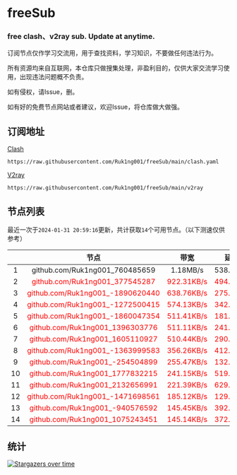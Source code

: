 # freeSub
### free clash、v2ray sub. Update at anytime.

订阅节点仅作学习交流用，用于查找资料，学习知识，不要做任何违法行为。

所有资源均来自互联网，本仓库只做搜集处理，非盈利目的，仅供大家交流学习使用，出现违法问题概不负责。

如有侵权，请Issue，删。

如有好的免费节点网站或者建议，欢迎Issue，将仓库做大做强。

## 订阅地址
[Clash](https://raw.githubusercontent.com/Ruk1ng001/freeSub/main/clash.yaml)
```
https://raw.githubusercontent.com/Ruk1ng001/freeSub/main/clash.yaml
```
[V2ray](https://raw.githubusercontent.com/Ruk1ng001/freeSub/main/v2ray)
```
https://raw.githubusercontent.com/Ruk1ng001/freeSub/main/v2ray
```

## 节点列表

最近一次于`2024-01-31 20:59:16`更新，共计获取`14`个可用节点。（以下测速仅供参考）

|  | 节点 | 带宽 | 延迟 |
|:-:|:--:|:--:|:--:|
 | 1 | github.com/Ruk1ng001_760485659 | 1.18MB/s | 538.00ms |
 | 2 | <font color=red>github.com/Ruk1ng001_377545287</font> | <font color=red>922.31KB/s</font> | <font color=red>494.00ms</font> |
 | 3 | <font color=red>github.com/Ruk1ng001_-1890620440</font> | <font color=red>638.76KB/s</font> | <font color=red>275.00ms</font> |
 | 4 | <font color=red>github.com/Ruk1ng001_-1272500415</font> | <font color=red>574.13KB/s</font> | <font color=red>342.00ms</font> |
 | 5 | <font color=red>github.com/Ruk1ng001_-1860047354</font> | <font color=red>511.41KB/s</font> | <font color=red>181.00ms</font> |
 | 6 | <font color=red>github.com/Ruk1ng001_1396303776</font> | <font color=red>511.11KB/s</font> | <font color=red>241.00ms</font> |
 | 7 | <font color=red>github.com/Ruk1ng001_1605110927</font> | <font color=red>510.44KB/s</font> | <font color=red>290.00ms</font> |
 | 8 | <font color=red>github.com/Ruk1ng001_-1363999583</font> | <font color=red>356.26KB/s</font> | <font color=red>412.00ms</font> |
 | 9 | <font color=red>github.com/Ruk1ng001_-254504899</font> | <font color=red>255.47KB/s</font> | <font color=red>132.00ms</font> |
 | 10 | <font color=red>github.com/Ruk1ng001_1777832215</font> | <font color=red>241.15KB/s</font> | <font color=red>519.00ms</font> |
 | 11 | <font color=red>github.com/Ruk1ng001_2132656991</font> | <font color=red>221.39KB/s</font> | <font color=red>629.00ms</font> |
 | 12 | <font color=red>github.com/Ruk1ng001_-1471698561</font> | <font color=red>185.12KB/s</font> | <font color=red>129.00ms</font> |
 | 13 | <font color=red>github.com/Ruk1ng001_-940576592</font> | <font color=red>145.45KB/s</font> | <font color=red>392.00ms</font> |
 | 14 | <font color=red>github.com/Ruk1ng001_1075243451</font> | <font color=red>145.14KB/s</font> | <font color=red>372.00ms</font> |


## 统计

[![Stargazers over time](https://starchart.cc/Ruk1ng001/freeSub.svg)](https://starchart.cc/Ruk1ng001/freeSub)
